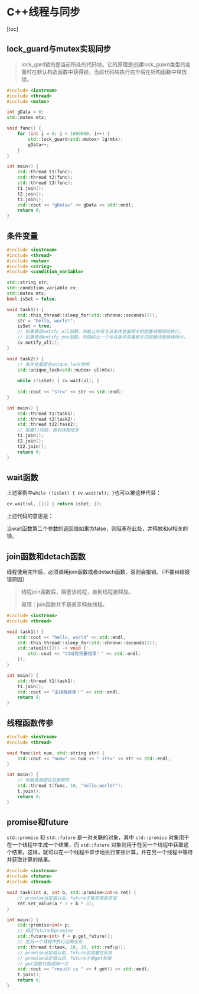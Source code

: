 # C++线程与同步

[toc]



## lock_guard与mutex实现同步

> lock_gard锁的是当前所处的代码块。它的原理是创建lock_guard类型的变量时在默认构造函数中获得锁，当前代码块执行完毕后在析构函数中释放锁。

```cpp
#include <iostream>
#include <thread>
#include <mutex>

int gData = 0;
std::mutex mtx;

void func() {
    for (int i = 0; i < 1000000; i++) {
        std::lock_guard<std::mutex> lg(mtx);
        gData++;
    }
}

int main() {
    std::thread t1(func);
    std::thread t2(func);
    std::thread t3(func);
    t1.join();
    t2.join();
    t3.join();
    std::cout << "gData=" << gData << std::endl;
    return 0;
}
```



## 条件变量

```cpp
#include <iostream>
#include <thread>
#include <mutex>
#include <string>
#include <condition_variable>

std::string str;
std::condition_variable cv;
std::mutex mtx;
bool isSet = false;

void task1() {
    std::this_thread::sleep_for(std::chrono::seconds(2));
    str = "hello, world!";
    isSet = true;
    // 如果使用notify_all函数，则能让所有与该条件变量相关的阻塞线程继续执行。
    // 如果使用notify_one函数，则随机让一个与该条件变量相关的阻塞线程继续执行。
    cv.notify_all();
}

void task2() {
    // 条件变量配合unique_lock使用
    std::unique_lock<std::mutex> ul(mtx);
    
    while (!isSet) { cv.wait(ul); }
    
    std::cout << "str=" << str << std::endl;
}

int main() {
    std::thread t1(task1);
    std::thread t2(task2);
    std::thread t22(task2);
    // 阻塞t1线程，直到线程结束
    t1.join();
    t2.join();
    t22.join();
    return 0;
}
```



## wait函数

上述案例中`while (!isSet) { cv.wait(ul); }`也可以被这样代替：

```cpp
cv.wait(ul, []() { return isSet; });
```

上述代码的意思是：

当wait函数第二个参数的返回值如果为false，则阻塞在此处，并释放和ul相关的锁。



## join函数和detach函数

线程使用完毕后，必须调用join函数或者detach函数，否则会报错。（不要纠结报错原因）

> 线程join函数后，阻塞该线程，直到线程被释放。
>
> 易错：join函数并不是表示释放线程。

```cpp
#include <iostream>
#include <thread>

void task1() {
    std::cout << "hello, world" << std::endl;
    std::this_thread::sleep_for(std::chrono::seconds(2));
    std::atexit([]() -> void {
        std::cout << "t1线程将要结束！" << std::endl;
    });
}

int main() {
    std::thread t1(task1);
    t1.join();
    std::cout << "主线程结束！" << std::endl;
    return 0;
}
```



## 线程函数传参

```cpp
#include <iostream>
#include <thread>

void func(int num, std::string str) {
    std::cout << "num=" << num << " str=" << str << std::endl;
}

int main() {
    // 参数直接跟在后面即可
    std::thread t(func, 10, "hello,world!");
    t.join();
    return 0;
}
```



## promise和future

`std::promise` 和 `std::future` 是一对关联的对象，其中 `std::promise` 对象用于在一个线程中生成一个结果，而 `std::future` 对象则用于在另一个线程中获取这个结果。这样，就可以在一个线程中异步地执行某些计算，并在另一个线程中等待并获取计算的结果。

```cpp
#include <iostream>
#include <future>
#include <thread>

void task(int a, int b, std::promise<int>& ret) {
    // promise设定值以后，future才能获取到该值
    ret.set_value(a * 2 + b * 3);
}

int main() {
    std::promise<int> p;
    // 绑定future和promise
    std::future<int> f = p.get_future();
    // 在另一个线程中执行运算任务
    std::thread t(task, 10, 20, std::ref(p));
    // promise设定值以前，future会阻塞在此处
    // promise设定值以后，future才能get到值
    // get函数只能调用一次
    std::cout << "result is " << f.get() << std::endl;
    t.join();
    return 0;
}
```

